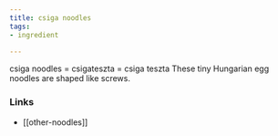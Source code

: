 ```yaml
---
title: csiga noodles
tags:
- ingredient

---
```

csiga noodles = csigateszta = csiga teszta These tiny Hungarian egg noodles are shaped like screws.

### Links

* [[other-noodles]]
